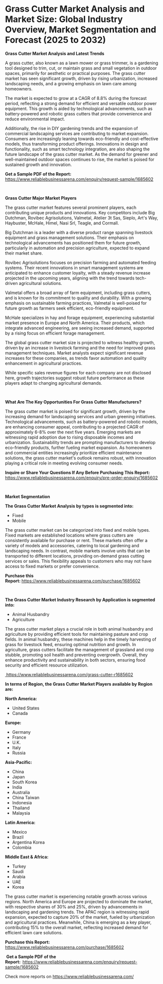 <p><h1>Grass Cutter Market Analysis and Market Size: Global Industry Overview, Market Segmentation and Forecast (2025 to 2032)</h1></p><p><strong>Grass Cutter Market Analysis and Latest Trends</strong></p>
<p><p>A grass cutter, also known as a lawn mower or grass trimmer, is a gardening tool designed to trim, cut, or maintain grass and small vegetation in outdoor spaces, primarily for aesthetic or practical purposes. The grass cutter market has seen significant growth, driven by rising urbanization, increased landscaping needs, and a growing emphasis on lawn care among homeowners. </p><p>The market is expected to grow at a CAGR of 8.8% during the forecast period, reflecting a strong demand for efficient and versatile outdoor power equipment. This growth is aided by technological advancements, such as battery-powered and robotic grass cutters that provide convenience and reduce environmental impact. </p><p>Additionally, the rise in DIY gardening trends and the expansion of commercial landscaping services are contributing to market expansion. Consumers are increasingly leaning towards eco-friendly and cost-effective models, thus transforming product offerings. Innovations in design and functionality, such as smart technology integration, are also shaping the future landscape of the grass cutter market. As the demand for greener and well-maintained outdoor spaces continues to rise, the market is poised for sustained growth and innovation.</p></p>
<p><strong>Get a Sample PDF of the Report:&nbsp;</strong> <a href="https://www.reliablebusinessarena.com/enquiry/request-sample/1685602?utm_campaign=2805&utm_medium=2&utm_source=Github&utm_content=ia&utm_term=24032025&utm_id=grass-cutter">https://www.reliablebusinessarena.com/enquiry/request-sample/1685602</a></p>
<p>&nbsp;</p>
<p><strong>Grass Cutter Major Market Players</strong></p>
<p><p>The grass cutter market features several prominent players, each contributing unique products and innovations. Key competitors include Big Dutchman, Rovibec Agrisolutions, Valmetal, Atelier 3t Sas, Sieplo, Art's Way, Haybuster, McHale, Himel, Nasi Srl, Teagle, and Cormall.</p><p>Big Dutchman is a leader with a diverse product range spanning livestock equipment and grass management solutions. Their emphasis on technological advancements has positioned them for future growth, particularly in automation and precision agriculture, expected to expand their market share.</p><p>Rovibec Agrisolutions focuses on precision farming and automated feeding systems. Their recent innovations in smart management systems are anticipated to enhance customer loyalty, with a steady revenue increase projected in the upcoming years, aligning with the trend towards tech-driven agricultural solutions.</p><p>Valmetal offers a broad array of farm equipment, including grass cutters, and is known for its commitment to quality and durability. With a growing emphasis on sustainable farming practices, Valmetal is well-poised for future growth as farmers seek efficient, eco-friendly equipment.</p><p>McHale specializes in hay and forage equipment, experiencing substantial market presence in Europe and North America. Their products, which integrate advanced engineering, are seeing increased demand, supported by a rising focus on efficient forage management.</p><p>The global grass cutter market size is projected to witness healthy growth, driven by an increase in livestock farming and the need for improved grass management techniques. Market analysts expect significant revenue increases for these companies, as trends favor automation and quality enhancement in agricultural practices.</p><p>While specific sales revenue figures for each company are not disclosed here, growth trajectories suggest robust future performance as these players adapt to changing agricultural demands.</p></p>
<p>&nbsp;</p>
<p><strong>What Are The Key Opportunities For Grass Cutter Manufacturers?</strong></p>
<p><p>The grass cutter market is poised for significant growth, driven by the increasing demand for landscaping services and urban greening initiatives. Technological advancements, such as battery-powered and robotic models, are enhancing consumer appeal, contributing to a projected CAGR of approximately 6-8% over the next five years. Emerging markets are witnessing rapid adoption due to rising disposable incomes and urbanization. Sustainability trends are prompting manufacturers to develop eco-friendly products, further fueling market expansion. As homeowners and commercial entities increasingly prioritize efficient maintenance solutions, the grass cutter market's outlook remains robust, with innovation playing a critical role in meeting evolving consumer needs.</p></p>
<p><strong>Inquire or Share Your Questions If Any Before Purchasing This Report:</strong> <a href="https://www.reliablebusinessarena.com/enquiry/pre-order-enquiry/1685602?utm_campaign=2805&utm_medium=2&utm_source=Github&utm_content=ia&utm_term=24032025&utm_id=grass-cutter">https://www.reliablebusinessarena.com/enquiry/pre-order-enquiry/1685602</a></p>
<p>&nbsp;</p>
<p><strong>Market Segmentation</strong></p>
<p><strong>The Grass Cutter Market Analysis by types is segmented into:</strong></p>
<p><ul><li>Fixed</li><li>Mobile</li></ul></p>
<p><p>The grass cutter market can be categorized into fixed and mobile types. Fixed markets are established locations where grass cutters are consistently available for purchase or rent. These markets often offer a variety of models and accessories, catering to local gardening and landscaping needs. In contrast, mobile markets involve units that can be transported to different locations, providing on-demand grass cutting services or sales. This flexibility appeals to customers who may not have access to fixed markets or prefer convenience.</p></p>
<p><strong>Purchase this Report:&nbsp;</strong><a href="https://www.reliablebusinessarena.com/purchase/1685602?utm_campaign=2805&utm_medium=2&utm_source=Github&utm_content=ia&utm_term=24032025&utm_id=grass-cutter">https://www.reliablebusinessarena.com/purchase/1685602</a></p>
<p>&nbsp;</p>
<p><strong>The Grass Cutter Market Industry Research by Application is segmented into:</strong></p>
<p><ul><li>Animal Husbandry</li><li>Agriculture</li></ul></p>
<p><p>The grass cutter market plays a crucial role in both animal husbandry and agriculture by providing efficient tools for maintaining pasture and crop fields. In animal husbandry, these machines help in the timely harvesting of grass for livestock feed, ensuring optimal nutrition and growth. In agriculture, grass cutters facilitate the management of grassland and crop stubble, promoting soil health and preventing overgrowth. Overall, they enhance productivity and sustainability in both sectors, ensuring food security and efficient resource utilization.</p></p>
<p><a href="https://www.reliablebusinessarena.com/grass-cutter-r1685602?utm_campaign=2805&utm_medium=2&utm_source=Github&utm_content=ia&utm_term=24032025&utm_id=grass-cutter">&nbsp;https://www.reliablebusinessarena.com/grass-cutter-r1685602</a></p>
<p><strong>In terms of Region, the Grass Cutter Market Players available by Region are:</strong></p>
<p>
    <p> <strong> North America: </strong>
        <ul>
            <li>United States</li>
            <li>Canada</li>
        </ul>
        </p> 
    <p> <strong> Europe: </strong>
        <ul>
            <li>Germany</li>
            <li>France</li>
            <li>U.K.</li>
            <li>Italy</li>
            <li>Russia</li>
        </ul>
        </p> 
    <p> <strong> Asia-Pacific: </strong>
        <ul>
            <li>China</li>
            <li>Japan</li>
            <li>South Korea</li>
            <li>India</li>
            <li>Australia</li>
            <li>China Taiwan</li>
            <li>Indonesia</li>
            <li>Thailand</li>
            <li>Malaysia</li>
        </ul>
        </p> 
    <p> <strong> Latin America: </strong>
        <ul>
            <li>Mexico</li>
            <li>Brazil</li>
            <li>Argentina Korea</li>
            <li>Colombia</li>
        </ul>
        </p> 
    <p> <strong> Middle East & Africa: </strong>
        <ul>
            <li>Turkey</li>
            <li>Saudi</li>
            <li>Arabia</li>
            <li>UAE</li>
            <li>Korea</li>
        </ul>
    </p>
    </p>
<p><p>The grass cutter market is experiencing notable growth across various regions. North America and Europe are projected to dominate the market, with respective shares of 30% and 25%, driven by advancements in landscaping and gardening trends. The APAC region is witnessing rapid expansion, expected to capture 20% of the market, fueled by urbanization and agricultural practices. Meanwhile, China is emerging as a key player, contributing 15% to the overall market, reflecting increased demand for efficient lawn care solutions.</p></p>
<p><strong>Purchase this Report: </strong><a href="https://www.reliablebusinessarena.com/purchase/1685602?utm_campaign=2805&utm_medium=2&utm_source=Github&utm_content=ia&utm_term=24032025&utm_id=grass-cutter">https://www.reliablebusinessarena.com/purchase/1685602</a></p>
<p>&nbsp;<strong>Get a Sample PDF of the Report:&nbsp;&nbsp;</strong><a href="https://www.reliablebusinessarena.com/enquiry/request-sample/1685602?utm_campaign=2805&utm_medium=2&utm_source=Github&utm_content=ia&utm_term=24032025&utm_id=grass-cutter">https://www.reliablebusinessarena.com/enquiry/request-sample/1685602</a></p>
<p><strong></strong></p>
<p>Check more reports on <a href="https://www.reliablebusinessarena.com/?utm_campaign=2805&utm_medium=2&utm_source=Github&utm_content=ia&utm_term=24032025&utm_id=grass-cutter">https://www.reliablebusinessarena.com/</a></p>